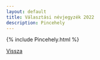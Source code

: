```yaml
---
layout: default
title: Választási névjegyzék 2022
description: Pincehely
---
```


{% include Pincehely.html %}

[Vissza](./)